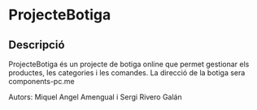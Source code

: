 # ProjecteBotiga

## Descripció

ProjecteBotiga és un projecte de botiga online que permet gestionar els productes, les categories i les comandes.
La direcció de la botiga sera components-pc.me

Autors: Miquel Angel Amengual i Sergi Rivero Galán
